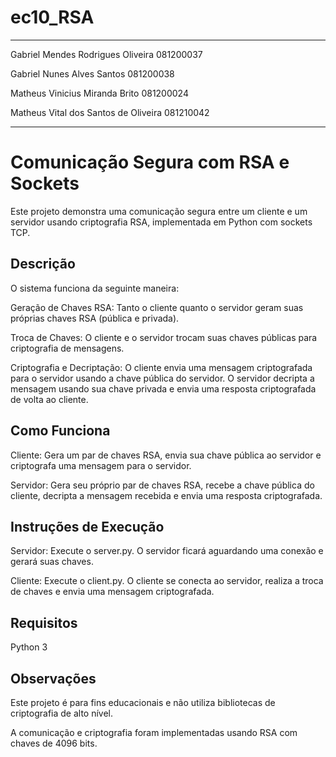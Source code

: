 # ec10_RSA

---

Gabriel Mendes Rodrigues Oliveira        081200037

Gabriel Nunes Alves Santos               081200038

Matheus Vinicius Miranda Brito           081200024

Matheus Vital dos Santos de Oliveira     081210042

---

# Comunicação Segura com RSA e Sockets
Este projeto demonstra uma comunicação segura entre um cliente e um servidor usando criptografia RSA, implementada em Python com sockets TCP.

## Descrição

O sistema funciona da seguinte maneira:

Geração de Chaves RSA: Tanto o cliente quanto o servidor geram suas próprias chaves RSA (pública e privada).

Troca de Chaves: O cliente e o servidor trocam suas chaves públicas para criptografia de mensagens.

Criptografia e Decriptação: O cliente envia uma mensagem criptografada para o servidor usando a chave pública do servidor. O servidor decripta a mensagem usando sua chave privada e envia uma resposta criptografada de volta ao cliente.

## Como Funciona

Cliente: Gera um par de chaves RSA, envia sua chave pública ao servidor e criptografa uma mensagem para o servidor.

Servidor: Gera seu próprio par de chaves RSA, recebe a chave pública do cliente, decripta a mensagem recebida e envia uma resposta criptografada.

## Instruções de Execução

Servidor: Execute o server.py. O servidor ficará aguardando uma conexão e gerará suas chaves.

Cliente: Execute o client.py. O cliente se conecta ao servidor, realiza a troca de chaves e envia uma mensagem criptografada.

## Requisitos

Python 3

## Observações

Este projeto é para fins educacionais e não utiliza bibliotecas de criptografia de alto nível.

A comunicação e criptografia foram implementadas usando RSA com chaves de 4096 bits.
